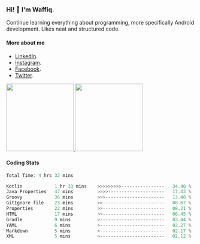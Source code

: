 ### Hi! 👋 I'm Waffiq.

Continue learning everything about programming, more specifically Android development. Likes neat and structured code.

#### More about me 
- [LinkedIn](https://www.linkedin.com/in/waffiqaziz/).
- [Instagram](https://www.instagram.com/waffiqaziz/).
- [Facebook](https://web.facebook.com/WaffiqAziz/).
- [Twitter](https://twitter.com/AzizWaffiq).

<p align="left">
<a href="https://github.com/waffiqaziz">
  <img height="180em" src="https://github-readme-stats-eight-theta.vercel.app/api?username=waffiqaziz&show_icons=true&theme=algolia&include_all_commits=true&count_private=true"/>
  <img height="180em" src="https://github-readme-stats-eight-theta.vercel.app/api/top-langs/?username=waffiqaziz&layout=compact&langs_count=8&theme=algolia"/>
</a>
</p>

#### Coding Stats
<!--START_SECTION:waka-->

```rust
Total Time: 4 hrs 32 mins

Kotlin            1 hr 33 mins    >>>>>>>>>----------------   34.40 %
Java Properties   47 mins         >>>>---------------------   17.43 %
Groovy            36 mins         >>>----------------------   13.40 %
GitIgnore file    23 mins         >>-----------------------   08.67 %
Properties        22 mins         >>-----------------------   08.21 %
HTML              17 mins         >>-----------------------   06.45 %
Gradle            9 mins          >------------------------   03.44 %
YAML              6 mins          >------------------------   02.27 %
Markdown          5 mins          >------------------------   02.17 %
XML               5 mins          >------------------------   02.12 %
```

<!--END_SECTION:waka-->

